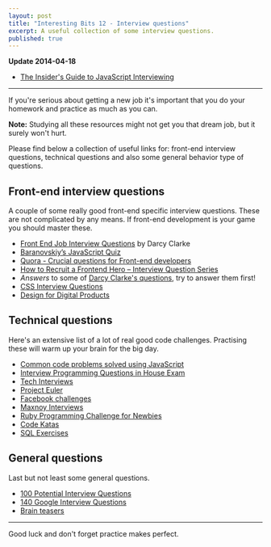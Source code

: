 ```yaml
---
layout: post
title: "Interesting Bits 12 - Interview questions"
excerpt: A useful collection of some interview questions.
published: true
---
```



 **Update 2014-04-18**

- [The Insider's Guide to JavaScript Interviewing](http://www.toptal.com/javascript#hiring-guide)

- - -

If you're serious about getting a new job it's important that you do your homework and practice as much as you can.

**Note:** Studying all these resources might not get you that dream job, but it surely won't hurt.

Please find below a collection of useful links for: front-end interview questions, technical questions and also some general behavior type of questions.


## Front-end interview questions

A couple of some really good front-end specific interview questions. These are not complicated by any means. If front-end development is your game you should master these.

- [Front End Job Interview Questions](https://github.com/darcyclarke/Front-end-Developer-Interview-Questions) by Darcy Clarke
- [Baranovskiy’s JavaScript Quiz](http://www.nczonline.net/blog/2010/01/26/answering-baranovskiys-javascript-quiz/)
- [Quora - Crucial questions for Front-end developers](http://www.quora.com/Front-End-Web-Development/What-are-some-crucial-questions-to-ask-when-interviewing-front-end-developers)
- [How to Recruit a Frontend Hero – Interview Question Series](http://codemonkeyism.com/recruit-frontend-hero/)
- *Answers* to some of [Darcy Clarke's questions](https://github.com/johnpolacek/Front-end-Developer-Interview-Questions/blob/master/README.md), try to answer them first!
- [CSS Interview Questions](http://css-tricks.com/interview-questions-css/)
- [Design for Digital Products](http://www.smashingmagazine.com/2013/08/22/designing-for-digital-products/)


## Technical questions

Here's an extensive list of a lot of real good code challenges. Practising these will warm up your brain for the big day.

- [Common code problems solved using JavaScript](https://github.com/blakeembrey/code-problems)
- [Interview Programming Questions in House Exam](http://stackoverflow.com/questions/6361/interview-programming-questions-in-house-exam)
- [Tech Interviews](http://www.techinterview.org/)
- [Project Euler](http://projecteuler.net/index.php?section=problems)
- [Facebook challenges](https://facebook.interviewstreet.com/recruit/challenges)
- [Maxnoy Interviews](http://maxnoy.com/interviews.html)
- [Ruby Programming Challenge for Newbies](http://ruby-challenge.rubylearning.org/)
- [Code Katas](http://codekata.pragprog.com/2007/01/code_kata_backg.html#more)
- [SQL Exercises](http://sql-ex.ru/exercises.php)





## General questions

Last but not least some general questions.

- [100 Potential Interview Questions](http://career-advice.monster.com/job-interview/interview-questions/100-potential-interview-questions/article.aspx)
- [140 Google Interview Questions](http://www.impactinterview.com/2009/10/140-google-interview-questions/)
- [Brain teasers](http://www.humanresources.hrvinet.com/google-interview-questions/)

- - -

Good luck and don't forget practice makes perfect.
